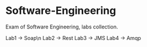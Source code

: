 # Software-Engineering
Exam of Software Engineering, labs collection.

Lab1 -> Soap\n
Lab2 -> Rest
Lab3 -> JMS
Lab4 -> Amqp
